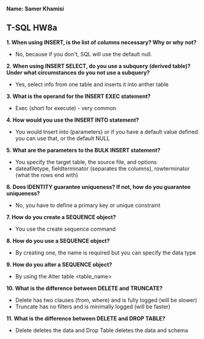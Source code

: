 #### Name: Samer Khamisi

## T-SQL HW8a

**1. When using INSERT, is the list of columns necessary? Why or why not?**

* No, because if you don't, SQL will use the default null.

**2. When using INSERT SELECT, do you use a subquery (derived table)? Under what circumstances do
you not use a subquery?**

* Yes, select info from one table and inserts it into anther table

**3. What is the operand for the INSERT EXEC statement?**

* Exec (short for execute) - very common

**4. How would you use the INSERT INTO statement?**

* You would Insert into (parameters) or if you have a default value defined you can use that, 
or the default NULL

**5. What are the parameters to the BULK INSERT statement?**

* You specify the target table, the source file, and options
* dateafiletype, fieldterminator (separates the columns), rowterminator (what the rows end with)

**6. Does IDENTITY guarantee uniqueness? If not, how do you guarantee uniqueness?**

* No, you have to define a primary key or unique constraint

**7. How do you create a SEQUENCE object?**

* You use the create sequence command

**8. How do you use a SEQUENCE object?**

* By creating one, the name is required but you can specify the data type

**9. How do you alter a SEQUENCE object?**

* By using the Alter table <table_name>

**10. What is the difference between DELETE and TRUNCATE?**

* Delete has two clauses (from, where) and is fully logged (will be slower)
* Truncate has no filters and is minimally logged (will be faster)

**11. What is the difference between DELETE and DROP TABLE?**

* Delete deletes the data and Drop Table deletes the data and schema